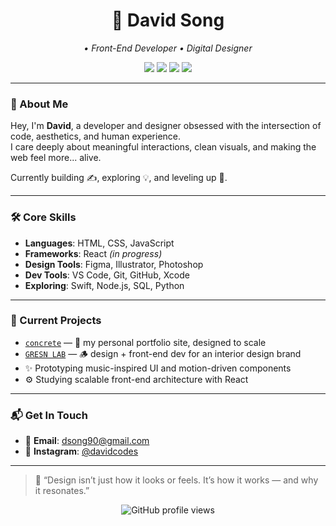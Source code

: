 <h1 align="center">🎨 David Song</h1>
<p align="center"><i>• Front-End Developer • Digital Designer</i></p>

<div align="center">
  <img src="https://img.shields.io/badge/Code-JavaScript-informational?style=flat-square&logo=javascript&logoColor=white&color=F7DF1E" />
  <img src="https://img.shields.io/badge/Design-Figma-critical?style=flat-square&logo=figma&logoColor=white&color=ff5c5c" />
  <img src="https://img.shields.io/badge/Tools-VS_Code-blue?style=flat-square&logo=visualstudiocode&logoColor=white" />
  <img src="https://img.shields.io/badge/Learning-React-61dafb?style=flat-square&logo=react&logoColor=white" />
</div>

---

### 🧠 About Me

Hey, I'm **David**, a developer and designer obsessed with the intersection of code, aesthetics, and human experience.  
I care deeply about meaningful interactions, clean visuals, and making the web feel more... alive.

Currently building ✍️, exploring 💡, and leveling up 🧱.

---

### 🛠️ Core Skills

- **Languages**: HTML, CSS, JavaScript  
- **Frameworks**: React *(in progress)*  
- **Design Tools**: Figma, Illustrator, Photoshop  
- **Dev Tools**: VS Code, Git, GitHub, Xcode  
- **Exploring**: Swift, Node.js, SQL, Python

---

### 🚧 Current Projects

- [`concrete`](https://github.com/davidminq/concrete) — 🎯 my personal portfolio site, designed to scale  
- [`GRESN LAB`](https://github.com/davidminq/gresnlab) — 🪵 design + front-end dev for an interior design brand  
- ✨ Prototyping music-inspired UI and motion-driven components  
- ⚙️ Studying scalable front-end architecture with React

---

### 📬 Get In Touch

- 📧 **Email**: dsong90@gmail.com  
- 📸 **Instagram**: [@davidcodes](https://instagram.com/davidcodes)

---

> 🧩 “Design isn’t just how it looks or feels. It’s how it works — and why it resonates.”

<p align="center">
  <img src="https://komarev.com/ghpvc/?username=davidminq&style=flat-square&color=lightgrey" alt="GitHub profile views" />
</p>
